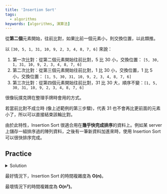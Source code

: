 ```yaml
---
title: 'Insertion Sort'
tags:
  - algorithms
keywords: [algorithms, 演算法]
---
```


從**第二個**元素開始，往前比對，如果比前一個元素小，則交換位置，以此類推。

以 `[30, 5, 1, 31, 10, 9, 2, 3, 4, 8, 7, 6]` 來說：
1. 第一次比對：從第二個元素開始往前比對，5 比 30 小，交換位置： `[5, 30, 1, 31, 10, 9, 2, 3, 4, 8, 7, 6]`
2. 第二次比對：從第三個元素開始往前比對，1 比 30 小，交換位置，1 比 5 小，交換位置： `[1, 5, 30, 31, 10, 9, 2, 3, 4, 8, 7, 6]`
3. 第三次比對：從第四個元素開始往前比對，31 比 30 大，順序不變：`[1, 5, 30, 31, 10, 9, 2, 3, 4, 8, 7, 6]`

很像玩撲克牌在整理手牌時會用的方式。

若當前比對不成立時 (像上述範例的第三步驟)，代表 31 也不會再比更前面的元素小了，所以可以直接結束該輪比對。

由於此特性，Insertion Sort 很適合用在**幾乎快完成排序**的資料上。例如某 server 上儲存一組排序過的陣列資料，之後有一筆新資料加進來時，使用 Insertion Sort 可以很快排序完成。

## Practice

<details>
  <summary>Solution</summary>

  ```js
  function insertionSort(arr) {
    for (let i = 1; i < arr.length; i++) {
      let j = i;
      while (j > 0 && arr[j] < arr[j - 1]) {
        [arr[j], arr[j - 1]] = [arr[j - 1], arr[j]];
        j--;
      }
    }
    return arr;
  }
  ```

  比較白話文的寫法：

  ```js
  function insertionSort(arr) {
    for (let i = 1; i < array.length; i++) {
      for (let j = i; j > 0; j--) {
        if (array[j] < array[j - 1]) {
          let temp = array[j];
          array[j] = array[j - 1];
          array[j - 1] = temp;
        } else {
          break;
        }
      }
    }
    return array;
  }
  ```

  還有另種較好的寫法：

  ```js
  function insertionSort(arr) {
    for (let i = 1; i < arr.length; i++) {
      let temp = arr[i];
      let j = i;
      while (j > 0 && arr[j - 1] > temp) {
        arr[j] = arr[j - 1];
        j--;
      }
      arr[j] = temp;
    }
    return arr;
  }
  // 以 [1, 3, 5, 7, 11, 13, 9] 來說，
  // 在 i 等於 6 的最後一輪比對時，
  // 先將當前元素 9 存起來 (temp)
  // 9 比 13 小，故 index 6 的位置放 13：[1, 3, 5, 7, 11, 13, 13]
  // 繼續比對，9 比 11 小，故 index 5 的位置放 11：[1, 3, 5, 7, 11, 11, 13]
  // 繼續比對，9 比 7 大，結束該輪比對，將 temp 放到目前 index 4 的位置，即：[1, 3, 5, 7, 9, 11, 13]
  ```
</details>

最好情況下，Insertion Sort 的時間複雜度為 **O(n)**。

最壞情況下的時間複雜度為 **O(n²)**。
